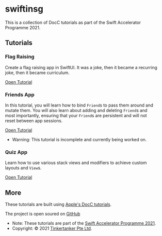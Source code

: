 # swiftinsg
This is a collection of DocC tutorials as part of the Swift Accelerator Programme 2021.

## Tutorials

### Flag Raising

Create a flag raising app in SwiftUI. It was a joke, then it became a recurring joke, then it became curriculum.

[Open Tutorial](../../tutorials/flag-raising)

### Friends App

In this tutorial, you will learn how to bind `Friend`s to pass them around and mutate them. You will also learn about adding and deleting `Friend`s and most importantly, ensuring that your `Friend`s are persistent and will not reset between app sessions.

[Open Tutorial](../../tutorials/friends)

- Warning: This tutorial is incomplete and currently being worked on.

### Quiz App
Learn how to use various stack views and modifiers to achieve custom layouts and `View`s.

[Open Tutorial](../../tutorials/quiz-app)

## More
These tutorials are built using [Apple's DocC tutorials](https://developer.apple.com/documentation/docc/tutorial-syntax).

The project is open soured on [GitHub](https://github.com/tinkercademy/Swift-Tutorials)

- Note: These tutorials are part of the [Swift Accelerator Programme 2021](https://swiftinsg.org).
- Copyright: © 2021 [Tinkertanker Pte Ltd](https://tinkertanker.com).
